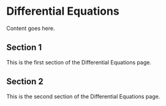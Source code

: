 # Differential Equations

Content goes here.

## Section 1

This is the first section of the Differential Equations page.

## Section 2

This is the second section of the Differential Equations page.

